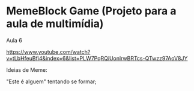 # MemeBlock Game (Projeto para a aula de multimídia)

Aula 6

https://www.youtube.com/watch?v=tLbHfeuBfi4&index=6&list=PLW7PqRQiUonlrwBRTcs-QTwzz97AoV8JY

Ideias de Meme:

"Este é alguem" tentando se formar;
